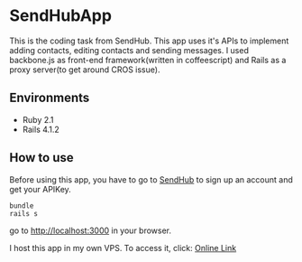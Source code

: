 
SendHubApp
====

This is the coding task from SendHub. This app uses it's APIs to implement adding contacts, editing contacts and sending messages.
I used backbone.js as front-end framework(written in coffeescript) and Rails as a proxy server(to get around CROS issue).

Environments
-
* Ruby 2.1
* Rails 4.1.2

How to use
-
Before using this app, you have to go to [SendHub](https://www.sendhub.com) to sign up an account and get your APIKey.
```
bundle 
rails s
```
go to [http://localhost:3000](http://localhost:3000) in your browser.

I host this app in my own VPS. To access it, click:
[Online Link](http://sendapp.joeyhu.info/)



